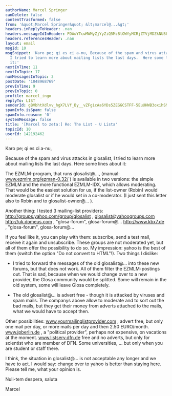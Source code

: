 ```yaml
---
authorName: Marcel Springer
canDelete: false
contentTrasformed: false
from: '&quot;Marcel Springer&quot; &lt;marcel@...&gt;'
headers.inReplyToHeader: .nan
headers.messageIdInHeader: PDAwYTcwMWMyZjYyZiQ5MzBlOWYyMCRjZTVjMDZkNUBkZWZhdWx0Pg==
headers.referencesHeader: .nan
layout: email
msgId: 10
msgSnippet: 'Karo pe; qi es ci a-nu, Because of the spam and virus attacks in glosalist,
  I tried to learn more about mailing lists the last days.  Here some lines about
  it:'
nextInTime: 11
nextInTopic: 17
numMessagesInTopic: 3
postDate: '1048968769'
prevInTime: 9
prevInTopic: 0
profile: marcel_ingo
replyTo: LIST
senderId: gBVbhtXdlvv_hgX7LVf_By__vZFgicAa6YDs5ZEGGCSTFF-5EuUHWB3oxihSMk0PSVMjQf3vJP-n-Qy4_TZ-_op4zQpdz8fZLKTfhfeF
spamInfo.isSpam: false
spamInfo.reason: '0'
systemMessage: false
title: '[Marcel to zeta:] Re: The List - U Lista'
topicId: 10
userId: 142192462
---
```


Karo pe; qi es ci a-nu,

Because of the spam and virus attacks in glosalist, I tried to learn
more about mailing lists the last days.  Here some lines about it:

The EZMLM-program, that runs glosalist@...,
(manual: www.ezmlm.org/ezman-0.32/ ) is available in two versions: the
simple EZMLM and the more functional EZMLM-IDX, which allows
moderating.  That would be the easiest solution for us, if the
list-owner (Robin) would moderate glosalist or if he would set in a
co-moderator.  (I just sent this letter also to Robin and to
glosalist-owner@... ).


Another thing: I tested 3 mailing-list providers:
  http://groups.yahoo.com/group/glosalist , glosalist@yahoogroups.com
  http://uk.domeus.com , "glosa-forum",     glosa-forum@...
  http://www.kbx7.de , "glosa-forum",       glosa-forum@...

If you feel like it, you can play with them: subscribe, send a test
mail, receive it again and unsubscribe.  These groups are not
moderated yet, but all of them offer the possibility to do so.  My
impression: yahoo is the best of them (switch the option "Do not
convert to HTML"!).  Two things I dislike:

 * I tried to forward the messages of the old glosalist@...
   into these new forums, but that does not work.  All of them filter
   the EZMLM-postings out.  That is sad, because when we would change
   over to a new provider, the Glosa community would be splitted.
   Some will remain in the old system, some will leave Glosa
   completely.

 * The old glosalist@... is advert free - though it is attacked
   by viruses and spam mails.  The companys above allow to moderate
   and to sort out the bad mails, but they get their money from
   adverts attached to the mails, what we would have to accept then.

Other possibilities:
www.yourmailinglistprovider.com , advert free, but only one mail per
  day, or more mails per day and then 2.50 EURO/month.
www.jpberlin.de , a "political provider", perhaps not expensive,
  on vacations at the moment.
www.listserv.dfn.de free and no adverts, but only for scientist who are
  member of DFN.
Some universities, ... but only when you are student or staff there.


I think, the situation in glosalist@... is not acceptable any
longer and we have to act.  I would say: change over to yahoo is better
than staying here.  Please tell me, what your opinion is.

Nuli-tem despera, saluta

Marcel




